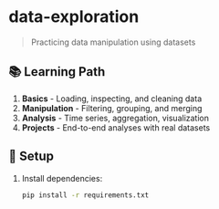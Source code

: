 # data-exploration

> Practicing data manipulation using datasets

## 📚 Learning Path
1. **Basics** - Loading, inspecting, and cleaning data
2. **Manipulation** - Filtering, grouping, and merging
3. **Analysis** - Time series, aggregation, visualization
4. **Projects** - End-to-end analyses with real datasets

## 🚀 Setup
1. Install dependencies:
   ```bash
   pip install -r requirements.txt
   ```
